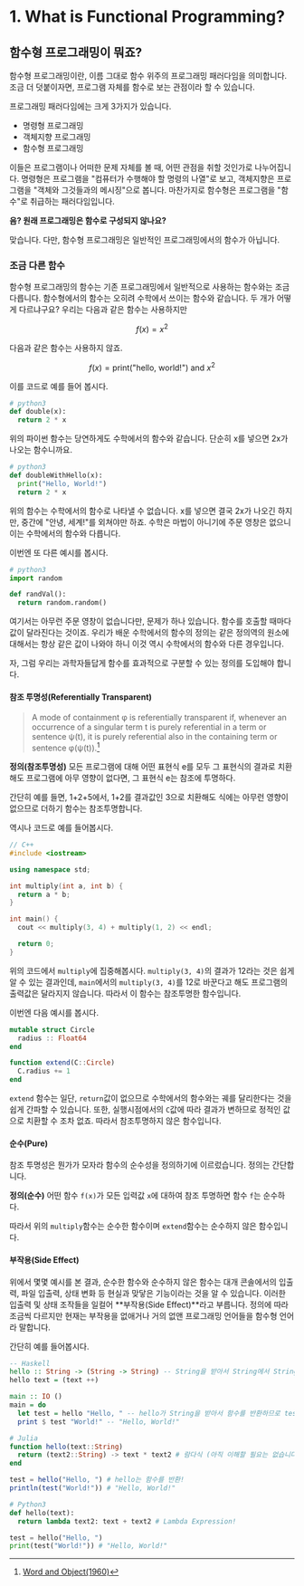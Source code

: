 # 1. What is Functional Programming?

## 함수형 프로그래밍이 뭐죠?

함수형 프로그래밍이란, 이름 그대로 함수 위주의 프로그래밍 패러다임을 의미합니다.
조금 더 덧붙이자면, 프로그램 자체를 함수로 보는 관점이라 할 수 있습니다.

프로그래밍 패러다임에는 크게 3가지가 있습니다.

* 명령형 프로그래밍
* 객체지향 프로그래밍
* 함수형 프로그래밍

이들은 프로그램이나 어떠한 문제 자체를 볼 때, 어떤 관점을 취할 것인가로 나누어집니다.
명령형은 프로그램을 "컴퓨터가 수행해야 할 명령의 나열"로 보고, 객체지향은 프로그램을 "객체와 그것들과의 메시징"으로 봅니다.
마찬가지로 함수형은 프로그램을 "함수"로 취급하는 패러다임입니다.

**음? 원래 프로그래밍은 함수로 구성되지 않나요?**

맞습니다. 다만, 함수형 프로그래밍은 일반적인 프로그래밍에서의 함수가 아닙니다.

### 조금 다른 함수

함수형 프로그래밍의 함수는 기존 프로그래밍에서 일반적으로 사용하는 함수와는 조금 다릅니다. 
함수형에서의 함수는 오히려 수학에서 쓰이는 함수와 같습니다.  두 개가 어떻게 다르냐구요?
우리는 다음과 같은 함수는 사용하지만

$$
f(x) = x^2
$$

다음과 같은 함수는 사용하지 않죠.

$$
f(x) = \text{print("hello, world!") and } x^2
$$

이를 코드로 예를 들어 봅시다.

```python
# python3
def double(x):
  return 2 * x
```

위의 파이썬 함수는 당연하게도 수학에서의 함수와 같습니다. 단순히 x를 넣으면 2x가 나오는 함수니까요.

```python
# python3
def doubleWithHello(x):
  print("Hello, World!")
  return 2 * x
```

위의 함수는 수학에서의 함수로 나타낼 수 없습니다. x를 넣으면 결국 2x가 나오긴 하지만, 중간에 "안녕, 세계!"를 외쳐야만 하죠.
수학은 마법이 아니기에 주문 영창은 없으니 이는 수학에서의 함수와 다릅니다.

이번엔 또 다른 예시를 봅시다.

```python
# python3
import random

def randVal():
  return random.random()
```

여기서는 아무런 주문 영창이 없습니다만, 문제가 하나 있습니다. 함수를 호출할 때마다 값이 달라진다는 것이죠.
우리가 배운 수학에서의 함수의 정의는 같은 정의역의 원소에 대해서는 항상 같은 값이 나와야 하니
이것 역시 수학에서의 함수와 다른 경우입니다.

자, 그럼 우리는 과학자들답게 함수를 효과적으로 구분할 수 있는 정의를 도입해야 합니다.

#### 참조 투명성(Referentially Transparent)

> A mode of containment φ is referentially transparent if,
  whenever an occurrence of a singular term t is purely referential in a term or sentence ψ(t),
  it is purely referential also in the containing term or sentence φ(ψ(t)).[^1]


**정의(참조투명성)** 모든 프로그램에 대해 어떤 표현식 e를 모두 그 표현식의 결과로 치환해도 프로그램에
아무 영향이 없다면, 그 표현식 e는 참조에 투명하다.

간단히 예를 들면, 1+2+5에서, 1+2를 결과값인 3으로 치환해도 식에는 아무런 영향이 없으므로 더하기 함수는 참조투명합니다.

역시나 코드로 예를 들어봅시다.

```cpp
// C++
#include <iostream>

using namespace std;

int multiply(int a, int b) {
  return a * b;
}

int main() {
  cout << multiply(3, 4) + multiply(1, 2) << endl;

  return 0;
}
```

위의 코드에서 `multiply`에 집중해봅시다. `multiply(3, 4)`의 결과가 12라는 것은 쉽게 알 수 있는 결과인데,
`main`에서의 `multiply(3, 4)`를 12로 바꾼다고 해도 프로그램의 출력값은 달라지지 않습니다. 따라서 이 함수는 참조투명한 함수입니다.

이번엔 다음 예시를 봅시다.

```julia
mutable struct Circle
  radius :: Float64
end

function extend(C::Circle)
  C.radius += 1
end
```

`extend` 함수는 일단, `return`값이 없으므로 수학에서의 함수와는 궤를 달리한다는 것을 쉽게 간파할 수 있습니다.
또한, 실행시점에서의 `C`값에 따라 결과가 변하므로 정적인 값으로 치환할 수 조차 없죠. 따라서 참조투명하지 않은 함수입니다.

#### 순수(Pure)

참조 투명성은 뭔가가 모자라 함수의 순수성을 정의하기에 이르렀습니다. 정의는 간단합니다.

**정의(순수)** 어떤 함수 `f(x)`가 모든 입력값 `x`에 대하여 참조 투명하면 함수 `f`는 순수하다.

따라서 위의 `multiply`함수는 순수한 함수이며 `extend`함수는 순수하지 않은 함수입니다.

#### 부작용(Side Effect)

위에서 몇몇 예시를 본 결과, 순수한 함수와 순수하지 않은 함수는 대개 콘솔에서의 입출력, 파일 입출력,
상태 변화 등 현실과 맞닿은 기능이라는 것을 알 수 있습니다. 이러한 입출력 및 상태 조작들을 일컬어
**부작용(Side Effect)**라고 부릅니다. 정의에 따라 조금씩 다르지만 현재는 부작용을 없애거나 거의 없앤
프로그래밍 언어들을 함수형 언어라 말합니다.




간단히 예를 들어봅시다.

```haskell
-- Haskell
hello :: String -> (String -> String) -- String을 받아서 String에서 String으로 가는 함수를 반환함
hello text = (text ++)

main :: IO ()
main = do
  let test = hello "Hello, " -- hello가 String을 받아서 함수를 반환하므로 test는 함수!
  print $ test "World!" -- "Hello, World!"
```

```julia
# Julia
function hello(text::String)
  return (text2::String) -> text * text2 # 람다식 (아직 이해할 필요는 없습니다.)
end

test = hello("Hello, ") # hello는 함수를 반환!
println(test("World!")) # "Hello, World!"
```

```python
# Python3
def hello(text):
  return lambda text2: text + text2 # Lambda Expression!

test = hello("Hello, ")
print(test("World!")) # "Hello, World!"
```

[^1]: [Word and Object(1960)](https://en.wikipedia.org/wiki/Word_and_Object)
